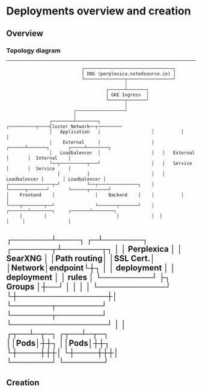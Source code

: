 # Deployments overview and creation

## Overview

### Topology diagram
----------------------------------------------------------------------------------------------------------------
                                ┌─────────────────────────────────┐                                    
                                │ DNS (perplexica.notedsource.io) │                                    
                                └───────────────┬─────────────────┘                                    
                                                │                                                      
                                         ┌──────┴───────┐                                              
                                         │ GKE Ingress  │                                              
                                         └──────┬───────┘                                              
                                                │                                                      
                             ┌──────────────────┘                                                      
                             │                                                                         
                    ┌────────┴────────┐                   ┌──────────┬────Cluster Network──┬─────────  
                    │   Application   │                   │          │                     │           
                    │    External     │                   │   ┌──────┴───────┐       ┌─────┴────────┐  
                    │   Loadbalencer  │                   │   │   External   │       │  Internal    │  
                    └──┬──────────┬───┘                   │   │   Service    │       │  Service     │  
                       │          │                       │   │ Loadbalencer │       │ Loadbalencer │  
    ┌────────────────┬─┘          └──┬───────────────┐    │   └──────┬───────┘       └──────┬───────┘  
    │    Frontend    │               │    Backend    │    │          │                      │          
    └────┬────────┬──┘               └───────┬───────┘    │  ┌───────┴────────┐     ┌───────┴────────┐ 
         │        │                          │            │  │                │     │                │ 
 ┌───────┴────┐ ┌─┴───────┐         ┌───────┬┴───────┬┐   │  │   Perplexica   │     │   SearXNG      │ 
 │Path routing│ │SSL Cert.│         │Network│endpoint└┼┐  │  │   deployment   │     │   deployment   │ 
 │   rules    │ └─────────┘         ├┐   Groups       │┼──┘  │                │     │                │ 
 └────────────┘                     └┼────────────────┼│     └───────┬────────┘     └───────┬────────┘ 
                                     └─────────────────┘             │                      │          
                                                                   ┌┬──┴─┬─┐              ┌┬──┴─┬─┐      
                                                                   ││Pods│┼┼┐             ││Pods│┼┼┐     
                                                                   └┼────┼┼┼│             └┼────┼┼┼│     
                                                                    └───────┘              └───────┘     
----------------------------------------------------------------------------------------------------------------

## Creation
